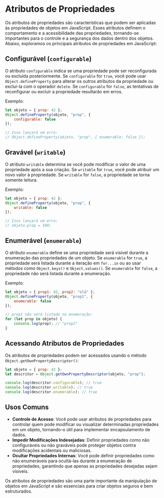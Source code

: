 # Atributos de Propriedades
Os atributos de propriedades são características que podem ser aplicadas às propriedades de objetos em JavaScript. Esses atributos definem o comportamento e a acessibilidade das propriedades, tornando-se importantes para o controle e a segurança dos dados dentro dos objetos. Abaixo, exploramos os principais atributos de propriedades em JavaScript:

## Configurável (`configurable`)
O atributo `configurable` indica se uma propriedade pode ser reconfigurada ou excluída posteriormente. Se `configurable` for `true`, você pode usar `Object.defineProperty` para alterar os outros atributos da propriedade ou excluí-la com o operador `delete`. Se `configurable` for `false`, as tentativas de reconfigurar ou excluir a propriedade resultarão em erros.

Exemplo:

```javascript
let objeto = { prop: 42 };
Object.defineProperty(objeto, "prop", {
    configurable: false
});

// Isso lançará um erro:
// Object.defineProperty(objeto, "prop", { enumerable: false });
```

## Gravável (`writable`)
O atributo `writable` determina se você pode modificar o valor de uma propriedade após a sua criação. Se `writable` for `true`, você pode atribuir um novo valor à propriedade. Se `writable` for `false`, a propriedade se torna somente leitura.

Exemplo:

```javascript
let objeto = { prop: 42 };
Object.defineProperty(objeto, "prop", {
    writable: false
});

// Isso lançará um erro:
// objeto.prop = 100;
```

## Enumerável (`enumerable`)
O atributo `enumerable` define se uma propriedade será visível durante a enumeração das propriedades de um objeto. Se `enumerable` for `true`, a propriedade será listada durante a iteração em `for...in` ou ao usar métodos como `Object.keys()` e `Object.values()`. Se `enumerable` for `false`, a propriedade não será listada durante a enumeração.

Exemplo:

```javascript
let objeto = { prop1: 42, prop2: "olá" };
Object.defineProperty(objeto, "prop1", {
    enumerable: false
});

// prop1 não será listada na enumeração:
for (let prop in objeto) {
    console.log(prop); // "prop2"
}
```

## Acessando Atributos de Propriedades
Os atributos de propriedades podem ser acessados usando o método `Object.getOwnPropertyDescriptor()`:

```javascript
let objeto = { prop: 42 };
let descritor = Object.getOwnPropertyDescriptor(objeto, "prop");

console.log(descritor.configurable); // true
console.log(descritor.writable); // true
console.log(descritor.enumerable); // true
```

## Usos Comuns
- **Controle de Acesso**: Você pode usar atributos de propriedades para controlar quem pode modificar ou visualizar determinadas propriedades em um objeto, tornando-o útil para implementar encapsulamento de dados.
- **Impedir Modificações Indesejadas**: Definir propriedades como não configuráveis ou não graváveis pode proteger objetos contra modificações acidentais ou maliciosas.
- **Ocultar Propriedades Internas**: Você pode definir propriedades como não enumeráveis para ocultá-las durante a enumeração de propriedades, garantindo que apenas as propriedades desejadas sejam visíveis.

Os atributos de propriedades são uma parte importante da manipulação de objetos em JavaScript e são essenciais para criar objetos seguros e bem estruturados.